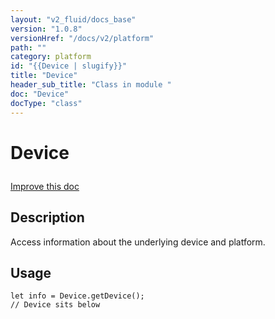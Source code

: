 ```yaml
---
layout: "v2_fluid/docs_base"
version: "1.0.8"
versionHref: "/docs/v2/platform"
path: ""
category: platform
id: "{{Device | slugify}}"
title: "Device"
header_sub_title: "Class in module "
doc: "Device"
docType: "class"
---
```









<h1 class="api-title">


Device






</h1>

<a class="improve-v2-docs" href='http://github.com/driftyco/ionic/edit/2.0/src/plugins/device.ts#L2'>
Improve this doc
</a>






<!-- description -->
<h2>Description</h2>

<p>Access information about the underlying device and platform.</p>

<!-- @usage tag -->

<h2>Usage</h2>

<pre><code class="lang-js">let info = Device.getDevice();
// Device sits below
</code></pre>




<!-- @property tags -->


<!-- methods on the class --><!-- related link --><!-- end content block -->


<!-- end body block -->

